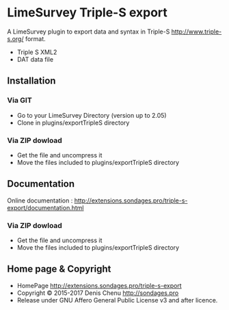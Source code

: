 # LimeSurvey Triple-S export #

A LimeSurvey plugin to export data and syntax in Triple-S <http://www.triple-s.org/> format.

- Triple S XML2
- DAT data file

## Installation

### Via GIT
- Go to your LimeSurvey Directory (version up to 2.05)
- Clone in plugins/exportTripleS directory

### Via ZIP dowload
- Get the file and uncompress it
- Move the files included to plugins/exportTripleS directory

## Documentation
Online documentation : <http://extensions.sondages.pro/triple-s-export/documentation.html>

### Via ZIP dowload
- Get the file and uncompress it
- Move the files included to plugins/exportTripleS directory

## Home page & Copyright
- HomePage <http://extensions.sondages.pro/triple-s-export>
- Copyright © 2015-2017 Denis Chenu <http://sondages.pro>
- Release under GNU Affero General Public License v3 and after licence.
